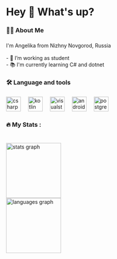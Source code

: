 
<h1 align="left">Hey 👋 What's up?</h1>

###

<h3 align="left">👩‍💻  About Me</h3>

###

<p align="left">I'm Angelika from Nizhny Novgorod, Russia<br><br>- 🔭 I’m working as student<br>- 📚 I'm currently learning C# and dotnet</p>

###

<h3 align="left">🛠 Language and tools</h3>

###

<div align="left">
  <img src="https://cdn.jsdelivr.net/gh/devicons/devicon/icons/csharp/csharp-original.svg" height="40" alt="csharp logo"  />
  <img width="12" />
  <img src="https://cdn.jsdelivr.net/gh/devicons/devicon/icons/kotlin/kotlin-original.svg" height="40" alt="kotlin logo"  />
  <img width="12" />
  <img src="https://cdn.jsdelivr.net/gh/devicons/devicon/icons/visualstudio/visualstudio-plain.svg" height="40" alt="visualstudio logo"  />
  <img width="12" />
  <img src="https://cdn.jsdelivr.net/gh/devicons/devicon/icons/androidstudio/androidstudio-original.svg" height="40" alt="androidstudio logo"  />
  <img width="12" />
  <img src="https://cdn.jsdelivr.net/gh/devicons/devicon/icons/postgresql/postgresql-original.svg" height="40" alt="postgresql logo"  />
</div>

###

<h3 align="left">🔥   My Stats :</h3>

###

<br clear="both">

<div align="left">
  <div>
    <img src="https://github-readme-stats.vercel.app/api?    username=AngieReee&hide_title=false&hide_rank=false&show_icons=true&include_all_commits=true&count_private=true&disable_animations=true&theme=bear&locale=en&hide_border=false&order=1" height="150" alt="stats graph"  />
    </div>
  <div>
    <img src="https://github-readme-stats.vercel.app/api/top-langs?username=AngieReee&locale=en&hide_title=false&layout=compact&card_width=320&langs_count=5&theme=bear&hide_border=false&order=2" height="150" alt="languages graph" padding=10 0 0 0" />
    </div>
</div>

###
